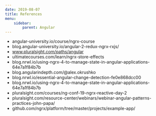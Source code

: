 ```yaml
---
date: 2019-08-07
title: References
menu:
    sidebar:
        parent: Angular
---
```


- angular-university.io/course/ngrx-course
- blog.angular-university.io/angular-2-redux-ngrx-rxjs/
- www.pluralsight.com/paths/angular
- ultimatecourses.com/learn/ngrx-store-effects
- blog.nrwl.io/using-ngrx-4-to-manage-state-in-angular-applications-64e7a1f84b7b
- blog.angularindepth.com/@alex.okrushko
- blog.nrwl.io/essential-angular-change-detection-fe0e868dcc00
- blog.nrwl.io/using-ngrx-4-to-manage-state-in-angular-applications-64e7a1f84b7b
- pluralsight.com/courses/ng-conf-19-ngrx-reactive-day-2
- pluralsight.com/resource-center/webinars/webinar-angular-patterns-practices-john-papa/
- github.com/ngrx/platform/tree/master/projects/example-app/